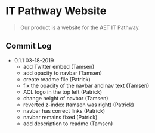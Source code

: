 # IT Pathway Website
> Our product is a website for the AET IT Pathway.


## Commit Log

* 0.1.1 03-18-2019
    * add Twitter embed (Tamsen)
    * add opacity to navbar (Tamsen)
    * create readme file (Patrick)
    * fix the opacity of the navbar and nav text (Tamsen)
    * ACL logo in the top left (Patrick)
    * change height of navbar (Tamsen)
    * reverted z-index (tamsen was right) (Patrick)
    * navbar has correct links (Patrick)
    * navbar remains fixed (Patrick)
    * add description to readme (Tamsen)
